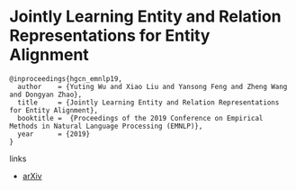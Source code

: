 # Jointly Learning Entity and Relation Representations for Entity Alignment

```
@inproceedings{hgcn_emnlp19,
  author    = {Yuting Wu and Xiao Liu and Yansong Feng and Zheng Wang and Dongyan Zhao},
  title     = {Jointly Learning Entity and Relation Representations for Entity Alignment},
  booktitle =  {Proceedings of the 2019 Conference on Empirical Methods in Natural Language Processing (EMNLP)},
  year      = {2019}
}
```

links
- [arXiv](https://arxiv.org/abs/1909.09317)
